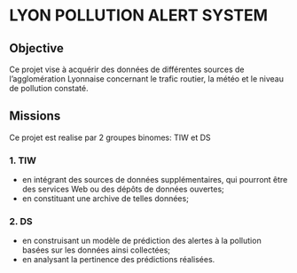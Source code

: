 # LYON POLLUTION ALERT SYSTEM
## Objective
Ce projet vise à acquérir des données de différentes sources de l’agglomération Lyonnaise concernant le trafic routier, la météo et le niveau de pollution constaté.
## Missions
Ce projet est realise par 2 groupes binomes: TIW et DS
### 1. TIW
- en intégrant des sources de données supplémentaires, qui pourront être des services Web ou des dépôts de données ouvertes;
- en constituant une archive de telles données;
### 2. DS
- en construisant un modèle de prédiction des alertes à la pollution basées sur les données ainsi collectées;
- en analysant la pertinence des prédictions réalisées.
